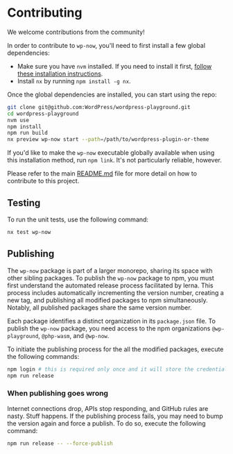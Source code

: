 # Contributing

We welcome contributions from the community!

In order to contribute to `wp-now`, you'll need to first install a few global dependencies:

-   Make sure you have `nvm` installed. If you need to install it first,
    [follow these installation instructions](https://github.com/nvm-sh/nvm#installation).
-   Install `nx` by running `npm install -g nx`.

Once the global dependencies are installed, you can start using the repo:

```bash
git clone git@github.com:WordPress/wordpress-playground.git
cd wordpress-playground
nvm use
npm install
npm run build
nx preview wp-now start --path=/path/to/wordpress-plugin-or-theme
```

If you'd like to make the `wp-now` executable globally available when using this installation method, run `npm link`. It's not particularly reliable, however.

Please refer to the main [README.md](../../README.md) file for more detail on how to contribute to this project.

## Testing

To run the unit tests, use the following command:

```bash
nx test wp-now
```

## Publishing

The `wp-now` package is part of a larger monorepo, sharing its space with other sibling packages. To publish the `wp-now` package to npm, you must first understand the automated release process facilitated by lerna. This process includes automatically incrementing the version number, creating a new tag, and publishing all modified packages to npm simultaneously. Notably, all published packages share the same version number.

Each package identifies a distinct organization in its `package.json` file. To publish the `wp-now` package, you need access to the npm organizations `@wp-playground`, `@php-wasm`, and `@wp-now`.

To initiate the publishing process for the all the modified packages, execute the following commands:

```bash
npm login # this is required only once and it will store the credentials in ~/.npmrc file.
npm run release
```

### When publishing goes wrong

Internet connections drop, APIs stop responding, and GitHub rules are nasty. Stuff happens. If the publishing process fails, you may need to bump the version again and force a publish. To do so, execute the following command:

```bash
npm run release -- --force-publish
```
